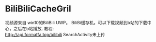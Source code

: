 # BiliBiliCacheGril
视频源来自 win10的BiliBili UWP。
BiliBi缓存机，可以下载视频到b站的下载中心，之后在b站播放.
教程:<br>
http://api.formatfa.top/bilibili
SearchActivity未上传
